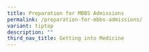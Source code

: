```yaml
---
title: Preparation for MBBS Admissions
permalink: /preparation-for-mbbs-admissions/
variant: tiptap
description: ""
third_nav_title: Getting into Medicine
---
```

